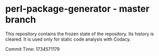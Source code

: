# perl-package-generator - master branch

This repository contains the frozen state of the repository.
Its history is cleared. It is used only for static code
analysis with Codacy.

Commit Time: 1734571179